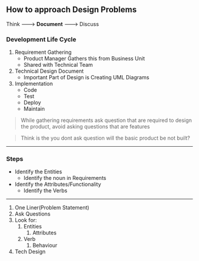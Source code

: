 ## How to approach Design Problems
 Think ---> **Document**  --->  Discuss 

### Development Life Cycle
1. Requirement Gathering
   - Product Manager Gathers this from Business Unit
   - Shared with Technical Team
2. Technical Design Document
   - Important Part of Design is Creating UML Diagrams
3. Implementation
   - Code
   - Test 
   - Deploy
   - Maintain

>While gathering requirements ask question that are required to design the product, avoid asking questions that are features

> Think is the you dont ask question will the basic product be not built?

-----

### Steps
- Identify the Entities 
   - Identify the noun in Requirements 
- Identify the Attributes/Functionality
   - Identify the Verbs
--------
1. One Liner(Problem Statement)
2. Ask Questions
3. Look for:
   1. Entities
      1. Attributes
   2. Verb
      1. Behaviour
4. Tech Design

